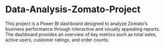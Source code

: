 # Data-Analysis-Zomato-Project
This project is a Power BI dashboard designed to analyze Zomato's business performance through interactive and visually appealing reports. The dashboard provides an overview of key metrics such as total sales, active users, customer ratings, and order counts.
